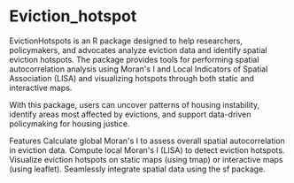 # Eviction_hotspot
EvictionHotspots is an R package designed to help researchers, policymakers, and advocates analyze eviction data and identify spatial eviction hotspots. The package provides tools for performing spatial autocorrelation analysis using Moran's I and Local Indicators of Spatial Association (LISA) and visualizing hotspots through both static and interactive maps.

With this package, users can uncover patterns of housing instability, identify areas most affected by evictions, and support data-driven policymaking for housing justice. 


Features
Calculate global Moran's I to assess overall spatial autocorrelation in eviction data.
Compute local Moran's I (LISA) to detect eviction hotspots.
Visualize eviction hotspots on static maps (using tmap) or interactive maps (using leaflet).
Seamlessly integrate spatial data using the sf package.
